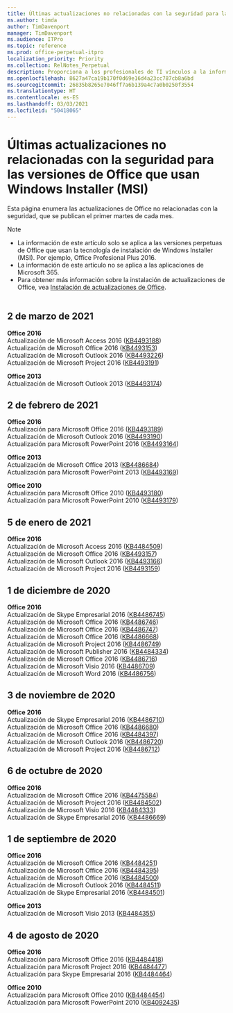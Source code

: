 ```yaml
---
title: Últimas actualizaciones no relacionadas con la seguridad para las versiones de Office que usan Windows Installer (MSI)
ms.author: timda
author: TimDavenport
manager: TimDavenport
ms.audience: ITPro
ms.topic: reference
ms.prod: office-perpetual-itpro
localization_priority: Priority
ms.collection: RelNotes_Perpetual
description: Proporciona a los profesionales de TI vínculos a la información de las últimas actualizaciones no relacionadas con la seguridad de las versiones perpetuas de Office 2016, Office 2013 y Office 2010.
ms.openlocfilehash: 8627a47ca19b170f0d69e16d4a23cc787cb8a6bd
ms.sourcegitcommit: 26835b8265e7046ff7a6b139a4c7a0b0250f3554
ms.translationtype: HT
ms.contentlocale: es-ES
ms.lasthandoff: 03/03/2021
ms.locfileid: "50418065"
---
```

# <a name="latest-non-security-updates-for-versions-of-office-that-use-windows-installer-msi"></a>Últimas actualizaciones no relacionadas con la seguridad para las versiones de Office que usan Windows Installer (MSI)

Esta página enumera las actualizaciones de Office no relacionadas con la seguridad, que se publican el primer martes de cada mes.

> [!NOTE]
> - La información de este artículo solo se aplica a las versiones perpetuas de Office que usan la tecnología de instalación de Windows Installer (MSI). Por ejemplo, Office Profesional Plus 2016.
> - La información de este artículo no se aplica a las aplicaciones de Microsoft 365.
> - Para obtener más información sobre la instalación de actualizaciones de Office, vea [Instalación de actualizaciones de Office](https://support.office.com/article/2ab296f3-7f03-43a2-8e50-46de917611c5).
<br/><br/>

## <a name="march-2-2021"></a>2 de marzo de 2021
**Office 2016**<br/>
Actualización de Microsoft Access 2016 ([KB4493188](https://support.microsoft.com/help/4493188)) </br> Actualización de Microsoft Office 2016 ([KB4493153](https://support.microsoft.com/help/4493153)) </br> Actualización de Microsoft Outlook 2016 ([KB4493226](https://support.microsoft.com/help/4493226)) </br> Actualización de Microsoft Project 2016 ([KB4493191](https://support.microsoft.com/help/4493191)) </br> 


**Office 2013**<br/>
Actualización de Microsoft Outlook 2013 ([KB4493174](https://support.microsoft.com/help/4493174)) </br> 


## <a name="february-2-2021"></a>2 de febrero de 2021
**Office 2016**<br/>
Actualización para Microsoft Office 2016 ([KB4493189](https://support.microsoft.com/help/4493189)) </br> Actualización de Microsoft Outlook 2016 ([KB4493190](https://support.microsoft.com/help/4493190)) </br> Actualización para Microsoft PowerPoint 2016 ([KB4493164](https://support.microsoft.com/help/4493164)) </br> 

**Office 2013**<br/>
Actualización de Microsoft Office 2013 ([KB4486684](https://support.microsoft.com/help/4486684)) </br>
Actualización para Microsoft PowerPoint 2013 ([KB4493169](https://support.microsoft.com/help/4493169)) </br>

**Office 2010**<br/>
Actualización para Microsoft Office 2010 ([KB4493180](https://support.microsoft.com/help/4493180)) </br>
Actualización para Microsoft PowerPoint 2010 ([KB4493179](https://support.microsoft.com/help/4493179))</br>


## <a name="january-5-2021"></a>5 de enero de 2021
**Office 2016**</br>
Actualización de Microsoft Access 2016 ([KB4484509](https://support.microsoft.com/help/4484509)) </br>
Actualización de Microsoft Office 2016 ([KB4493157](https://support.microsoft.com/help/4493157)) </br>
Actualización de Microsoft Outlook 2016 ([KB4493166](https://support.microsoft.com/help/4493166)) </br>
Actualización de Microsoft Project 2016 ([KB4493159](https://support.microsoft.com/help/4493159)) </br>


## <a name="december-1-2020"></a>1 de diciembre de 2020
**Office 2016**<br/>
Actualización de Skype Empresarial 2016 ([KB4486745](https://support.microsoft.com/help/4486745)) <br/>
Actualización de Microsoft Office 2016 ([KB4486746](https://support.microsoft.com/help/4486746)) <br/> Actualización de Microsoft Office 2016 ([KB4486747](https://support.microsoft.com/help/4486747)) <br/> Actualización de Microsoft Office 2016 ([KB4486668](https://support.microsoft.com/help/4486668)) <br/>
Actualización de Microsoft Project 2016 ([KB4486749](https://support.microsoft.com/help/4486749)) <br/> Actualización de Microsoft Publisher 2016 ([KB4484334](https://support.microsoft.com/help/4484334)) <br/> Actualización de Microsoft Office 2016 ([KB4486716](https://support.microsoft.com/help/4486716)) <br/> Actualización de Microsoft Visio 2016 ([KB4486709](https://support.microsoft.com/help/4486709)) <br/>
Actualización de Microsoft Word 2016 ([KB4486756](https://support.microsoft.com/help/4486756)) <br/> 


## <a name="november-3-2020"></a>3 de noviembre de 2020
**Office 2016**<br/>
Actualización de Skype Empresarial 2016 ([KB4486710](https://support.microsoft.com/help/4486710)) <br/>
Actualización de Microsoft Office 2016 ([KB4486680](https://support.microsoft.com/help/4486680)) <br/>
Actualización de Microsoft Office 2016 ([KB4484397](https://support.microsoft.com/help/4484397)) <br/>
Actualización de Microsoft Outlook 2016 ([KB4486720](https://support.microsoft.com/help/4486720)) <br/>
Actualización de Microsoft Project 2016 ([KB4486712](https://support.microsoft.com/help/4486712)) <br/>


## <a name="october-6-2020"></a>6 de octubre de 2020
**Office 2016**<br/>
Actualización de Microsoft Office 2016 ([KB4475584](https://support.microsoft.com/help/4475584))<br/>
Actualización de Microsoft Project 2016 ([KB4484502](https://support.microsoft.com/help/4484502))<br/>
Actualización de Microsoft Visio 2016 ([KB4484333](https://support.microsoft.com/help/4484333))<br/>
Actualización de Skype Empresarial 2016 ([KB4486669](https://support.microsoft.com/help/4486669))<br/> 

## <a name="september-1-2020"></a>1 de septiembre de 2020
**Office 2016**<br/>
Actualización de Microsoft Office 2016 ([KB4484251](https://support.microsoft.com/help/4484251))<br/>
Actualización de Microsoft Office 2016 ([KB4484395](https://support.microsoft.com/help/4484395))<br/> Actualización de Microsoft Office 2016 ([KB4484500](https://support.microsoft.com/help/4484500)) <br/>
Actualización de Microsoft Outlook 2016 ([KB4484511](https://support.microsoft.com/help/4484511)) <br/>
Actualización de Skype Empresarial 2016 ([KB4484501](https://support.microsoft.com/help/4484501)) <br/>

**Office 2013**<br/>
Actualización de Microsoft Visio 2013 ([KB4484355](https://support.microsoft.com/help/4484355))<br/>

## <a name="august-4-2020"></a>4 de agosto de 2020

**Office 2016**<br/>
Actualización para Microsoft Office 2016 ([KB4484418](https://support.microsoft.com/help/4484418))<br/> Actualización para Microsoft Project 2016 ([KB4484477](https://support.microsoft.com/help/4484477))<br/>
Actualización para Skype Empresarial 2016 ([KB4484464](https://support.microsoft.com/help/4484464))<br/> 

**Office 2010**<br/>
Actualización para Microsoft Office 2010 ([KB4484454](https://support.microsoft.com/help/4484454))<br/> Actualización para Microsoft PowerPoint 2010 ([KB4092435](https://support.microsoft.com/help/4092435))<br/> 

</br>